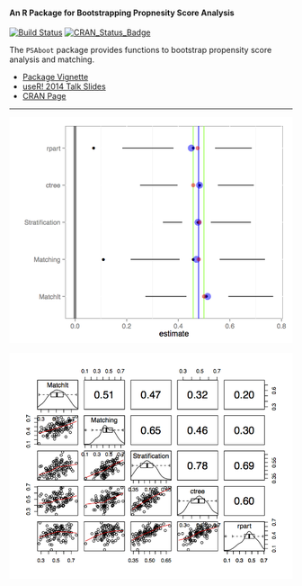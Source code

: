 #### An R Package for Bootstrapping Propnesity Score Analysis

[![Build Status](https://travis-ci.org/jbryer/PSAboot?branch=master)](https://api.travis-ci.org/jbryer/PSAboot.svg)
[![CRAN_Status_Badge](http://www.r-pkg.org/badges/version/PSAboot)](http://cran.r-project.org/package=PSAboot)

The `PSAboot` package provides functions to bootstrap propensity score analysis and matching.

* [Package Vignette](http://htmlpreview.github.io/?https://github.com/jbryer/PSAboot/blob/master/inst/doc/PSAboot.html)
* [useR! 2014 Talk Slides](https://github.com/jbryer/PSAboot/blob/master/Slides/Slides.pdf?raw=true)
* [CRAN Page](http://cran.r-project.org/web/packages/PSAboot/index.html)

----------

![Boxplot](Slides/figures/Slides-PSAbootBoxplotTufte.png)

![Matrixplot](Slides/figures/Slides-PSAbootMatrixplot.png)
